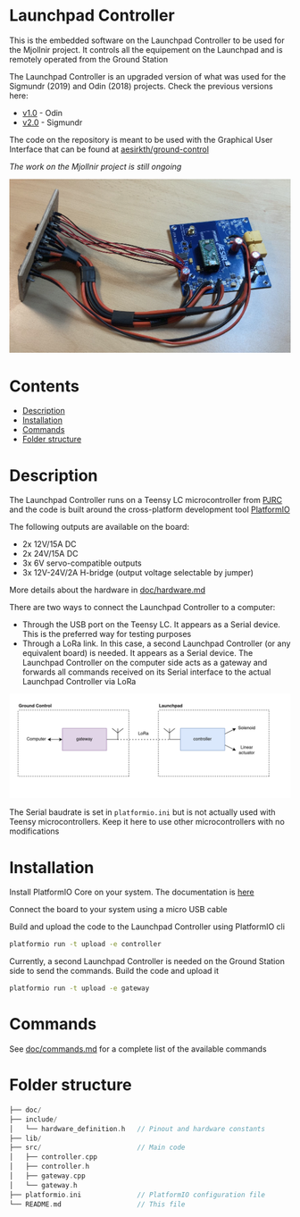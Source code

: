 # Launchpad Controller <!-- omit in toc -->

This is the embedded software on the Launchpad Controller to be used for the Mjollnir project.
It controls all the equipement on the Launchpad and is remotely operated from the Ground Station

The Launchpad Controller is an upgraded version of what was used for the Sigmundr (2019) and Odin (2018) projects. Check the previous versions here:

- [v1.0](https://github.com/aesirkth/launchpad-controller/tree/v1.0) - Odin
- [v2.0](https://github.com/aesirkth/launchpad-controller/tree/v2.0) - Sigmundr

The code on the repository is meant to be used with the Graphical User Interface that can be found at [aesirkth/ground-control](https://github.com/aesirkth/ground-control)

*The work on the Mjollnir project is still ongoing*

![launchpad_controller_with_front_panel](doc/img/launchpad_controller_with_front_panel.png)

# Contents <!-- omit in toc -->

- [Description](#description)
- [Installation](#installation)
- [Commands](#commands)
- [Folder structure](#folder-structure)

# Description

The Launchpad Controller runs on a Teensy LC microcontroller from [PJRC](https://www.pjrc.com/teensy/teensyLC.html) and the code is built around the cross-platform development tool [PlatformIO](https://platformio.org/)

The following outputs are available on the board:

- 2x 12V/15A DC
- 2x 24V/15A DC
- 3x 6V servo-compatible outputs
- 3x 12V-24V/2A H-bridge (output voltage selectable by jumper)

More details about the hardware in [doc/hardware.md](doc/hardware.md)

There are two ways to connect the Launchpad Controller to a computer:
- Through the USB port on the Teensy LC. It appears as a Serial device. This is the preferred way for testing purposes
- Through a LoRa link. In this case, a second Launchpad Controller (or any equivalent board) is needed. It appears as a Serial device. The Launchpad Controller on the computer side acts as a gateway and forwards all commands received on its Serial interface to the actual Launchpad Controller via LoRa

![launchpad_controller_gateway](doc/img/launchpad_controller_gateway.png)

The Serial baudrate is set in `platformio.ini` but is not actually used with Teensy microcontrollers. Keep it here to use other microcontrollers with no modifications

# Installation

Install PlatformIO Core on your system. The documentation is [here](https://platformio.org/install/cli)

Connect the board to your system using a micro USB cable

Build and upload the code to the Launchpad Controller using PlatformIO cli

```sh
platformio run -t upload -e controller
```

Currently, a second Launchpad Controller is needed on the Ground Station side to send the commands. Build the code and upload it

```sh
platformio run -t upload -e gateway
```

# Commands

See [doc/commands.md](doc/commands.md) for a complete list of the available commands

# Folder structure

```cpp
├── doc/
├── include/
│   └── hardware_definition.h   // Pinout and hardware constants
├── lib/
├── src/                        // Main code
│   ├── controller.cpp
│   ├── controller.h
│   ├── gateway.cpp
│   └── gateway.h
├── platformio.ini              // PlatformIO configuration file
└── README.md                   // This file
```